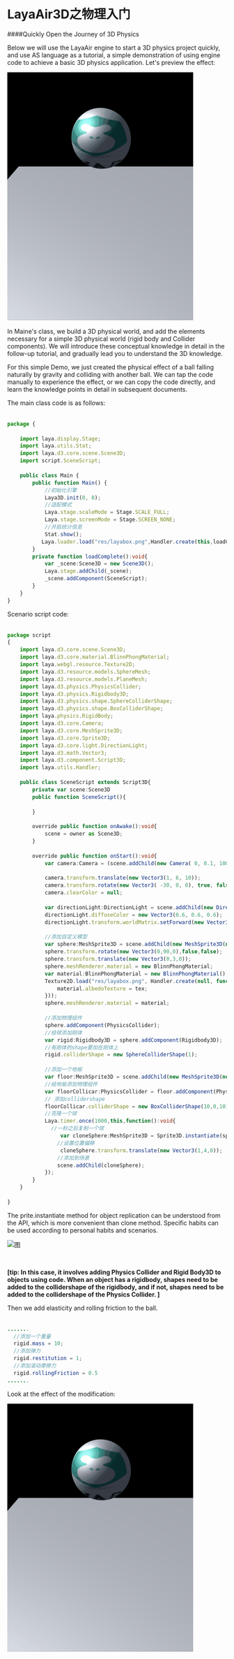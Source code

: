 # LayaAir3D之物理入门

####Quickly Open the Journey of 3D Physics

Below we will use the LayaAir engine to start a 3D physics project quickly, and use AS language as a tutorial, a simple demonstration of using engine code to achieve a basic 3D physics application. Let's preview the effect:



![图](img/easyPhysics.gif)

In Maine's class, we build a 3D physical world, and add the elements necessary for a simple 3D physical world (rigid body and Collider components). We will introduce these conceptual knowledge in detail in the follow-up tutorial, and gradually lead you to understand the 3D knowledge.



For this simple Demo, we just created the physical effect of a ball falling naturally by gravity and colliding with another ball. We can tap the code manually to experience the effect, or we can copy the code directly, and learn the knowledge points in detail in subsequent documents.

The main class code is as follows:


```typescript

package {

    import laya.display.Stage;
    import laya.utils.Stat;
    import laya.d3.core.scene.Scene3D;
    import script.SceneScript;
  
    public class Main {
        public function Main() {
            //初始化引擎
            Laya3D.init(0, 0);
            //适配模式
            Laya.stage.scaleMode = Stage.SCALE_FULL;
            Laya.stage.screenMode = Stage.SCREEN_NONE;
            //开启统计信息
            Stat.show();
           Laya.loader.load("res/layabox.png",Handler.create(this,loadComplete));
        }        
        private function loadComplete():void{
            var _scene:Scene3D = new Scene3D();
            Laya.stage.addChild(_scene);
            _scene.addComponent(SceneScript);
        }
    }
}
```

Scenario script code:

```typescript

package script
{
    import laya.d3.core.scene.Scene3D;
    import laya.d3.core.material.BlinnPhongMaterial;
    import laya.webgl.resource.Texture2D;
    import laya.d3.resource.models.SphereMesh;
    import laya.d3.resource.models.PlaneMesh;
    import laya.d3.physics.PhysicsCollider;
    import laya.d3.physics.Rigidbody3D;
    import laya.d3.physics.shape.SphereColliderShape;
    import laya.d3.physics.shape.BoxColliderShape;
    import laya.physics.RigidBody;
    import laya.d3.core.Camera;
    import laya.d3.core.MeshSprite3D;
    import laya.d3.core.Sprite3D;
    import laya.d3.core.light.DirectionLight;
    import laya.d3.math.Vector3;
    import laya.d3.component.Script3D;
    import laya.utils.Handler;

    public class SceneScript extends Script3D{
        private var scene:Scene3D
        public function SceneScript(){

        }

        override public function onAwake():void{
            scene = owner as Scene3D;
        }
    
        override public function onStart():void{
            var camera:Camera = (scene.addChild(new Camera( 0, 0.1, 100))) as Camera;

            camera.transform.translate(new Vector3(1, 6, 10));
            camera.transform.rotate(new Vector3( -30, 0, 0), true, false);
            camera.clearColor = null;
            
			var directionLight:DirectionLight = scene.addChild(new DirectionLight()) as DirectionLight;
            directionLight.diffuseColor = new Vector3(0.6, 0.6, 0.6);
            directionLight.transform.worldMatrix.setForward(new Vector3(1, -1, 0));

            //添加自定义模型
            var sphere:MeshSprite3D = scene.addChild(new MeshSprite3D(new SphereMesh(1,100,100))) as MeshSprite3D;
            sphere.transform.rotate(new Vector3(0,90,0),false,false);
			sphere.transform.translate(new Vector3(0,3,0));
            sphere.meshRenderer.material = new BlinnPhongMaterial;
            var material:BlinnPhongMaterial = new BlinnPhongMaterial();
            Texture2D.load("res/layabox.png", Handler.create(null, function(tex:Texture2D):void {
                material.albedoTexture = tex;
            }));
            sphere.meshRenderer.material = material;
            
			//添加物理组件
			sphere.addComponent(PhysicsCollider);
			//给球添加刚体
			var rigid:Rigidbody3D = sphere.addComponent(Rigidbody3D);
			//有刚体的shape要加在刚体上
			rigid.colliderShape = new SphereColliderShape(1);
            
			//添加一个地板
			var floor:MeshSprite3D = scene.addChild(new MeshSprite3D(new PlaneMesh(10,10))) as MeshSprite3D;
			//给地板添加物理组件
			var floorCollicar:PhysicsCollider = floor.addComponent(PhysicsCollider);
			// 添加collidershape
			floorCollicar.colliderShape = new BoxColliderShape(10,0,10);
            //克隆一个球                
            Laya.timer.once(1000,this,function():void{
              //一秒之后复制一个球
                 var cloneSphere:MeshSprite3D = Sprite3D.instantiate(sphere) as MeshSprite3D;
                //设置位置偏移
                 cloneSphere.transform.translate(new Vector3(1,4,0));
                //添加到场景
                scene.addChild(cloneSphere);
            });
        }
    }  

}
```


The prite.instantiate method for object replication can be understood from the API, which is more convenient than clone method. Specific habits can be used according to personal habits and scenarios.

![图](img/图1.png)		


​


  **[tip: In this case, it involves adding Physics Collider and Rigid Body3D to objects using code. When an object has a rigidbody, shapes need to be added to the collidershape of the rigidbody, and if not, shapes need to be added to the collidershape of the Physics Collider. ]**

Then we add elasticity and rolling friction to the ball.


```java

.......
  //添加一个重量
  rigid.mass = 10;
  //添加弹力
  rigid.restitution = 1;
  //添加滚动摩擦力
  rigid.rollingFriction = 0.5
.......
```


Look at the effect of the modification:

![图](img/easyPhysics2.gif)
